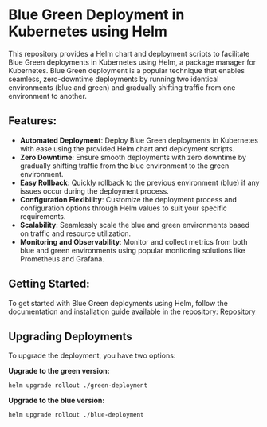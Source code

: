 # Blue Green Deployment in Kubernetes using Helm

This repository provides a Helm chart and deployment scripts to facilitate Blue Green deployments in Kubernetes using Helm, a package manager for Kubernetes. Blue Green deployment is a popular technique that enables seamless, zero-downtime deployments by running two identical environments (blue and green) and gradually shifting traffic from one environment to another.

## Features:

- **Automated Deployment**: Deploy Blue Green deployments in Kubernetes with ease using the provided Helm chart and deployment scripts.
- **Zero Downtime**: Ensure smooth deployments with zero downtime by gradually shifting traffic from the blue environment to the green environment.
- **Easy Rollback**: Quickly rollback to the previous environment (blue) if any issues occur during the deployment process.
- **Configuration Flexibility**: Customize the deployment process and configuration options through Helm values to suit your specific requirements.
- **Scalability**: Seamlessly scale the blue and green environments based on traffic and resource utilization.
- **Monitoring and Observability**: Monitor and collect metrics from both blue and green environments using popular monitoring solutions like Prometheus and Grafana.

## Getting Started:

To get started with Blue Green deployments using Helm, follow the documentation and installation guide available in the repository: [Repository](https://github.com/soumyadip007/Blue-Green-Deployment-in-K8S-using-Helm)

## Upgrading Deployments

To upgrade the deployment, you have two options:

**Upgrade to the green version:**

```shell
helm upgrade rollout ./green-deployment
```

**Upgrade to the blue version:**

```shell
helm upgrade rollout ./blue-deployment
```